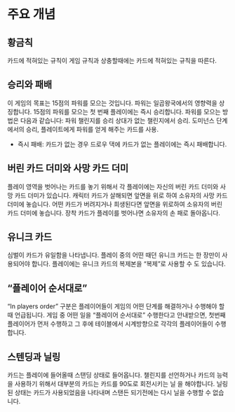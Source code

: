 # 주요 개념

## 황금칙 

카드에 적혀있는 규칙이 게임 규칙과 상충할때에는 카드에 적혀있는 규칙을 따른다. 

## 승리와 패배

이 게임의 목표는 15점의 파워를 모으는 것입니다. 파워는 일곱왕국에서의 영향력을 상징합니다. 15점의 파워를 모으는 첫 번째 플레이에는 즉시 승리합니다. 파워를 모으는 방법은 다음과 같습니다: 파워 챌린지를 승리 상대가 없는 챌린지에서 승리. 도미넌스 단계에서의 승리, 플레이트에게 파워를 얻게 해주는 카드를 사용.

* 즉시 패배: 카드가 없는 경우
드로우 댁에 카드가 없는 플레이에는 즉시 패배합니다. 

## 버린 카드 더미와 사망 카드 더미

플레이 영역을 벗어나는 카드를 놓기 위해서 각 플레이에는 자신의 버린 카드 더미와 사망 카드 더미가 있습니다. 캐릭터 카드가 살해되면 앞면을 위로 하여 소유자의 사망 카드 더미에 놓습니다. 어떤 카드가 버려지거나 희생된다면 앞면을 위로하여 소유자의 버린 카드 더미에 놓습니다. 장착 카드가 플레이를 벗어나면 소유자의 손 패로 돌아옵니다. 

## 유니크 카드

심벌이 카드가 유일함을 나타냅니다. 플레이 중의 어떤 때던 유니크 카드는 한 장만이 사용되어야 합니다. 플레이에는 유니크 카드의 복제본을 “복제”로 사용할 수 도 있습니다. 

## “플레이어 순서대로”

“In players order” 구분은 플레이어들이 게임의 어떤 단계를 해결하거나 수행해야 할 때 언급됩니다. 게임 중 어떤 일을 “플레이어 순서대로” 수행한다고 안내받으면, 첫번째 플레이어가 먼저 수행하고 그 후에 테이블에서 시계방향으로 각각의 플레이어들이 수행합니다. 

## 스텐딩과 닐링 

카드는 플레이에 들어올때 스탠딩 상태로 들어옵니다. 챌린지를 선언하거나 카드의 능력을 사용하기 위해서 대부분의 카드는 카드를 90도로 회전시키는 닐 을 해야합니다. 닐링된 상태는 카드가 사용되었음을 나타내며 스탠든 되기전에는 다시 닐을 수행할 수 없습니다. 